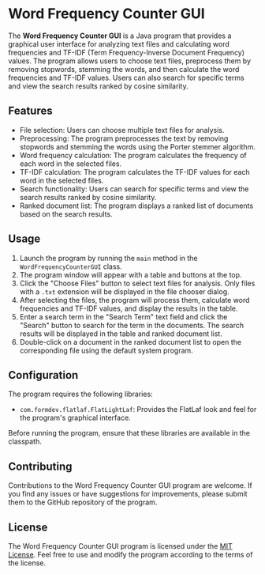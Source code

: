 # Word Frequency Counter GUI

The **Word Frequency Counter GUI** is a Java program that provides a graphical user interface for analyzing text files and calculating word frequencies and TF-IDF (Term Frequency-Inverse Document Frequency) values. The program allows users to choose text files, preprocess them by removing stopwords, stemming the words, and then calculate the word frequencies and TF-IDF values. Users can also search for specific terms and view the search results ranked by cosine similarity.

## Features

- File selection: Users can choose multiple text files for analysis.
- Preprocessing: The program preprocesses the text by removing stopwords and stemming the words using the Porter stemmer algorithm.
- Word frequency calculation: The program calculates the frequency of each word in the selected files.
- TF-IDF calculation: The program calculates the TF-IDF values for each word in the selected files.
- Search functionality: Users can search for specific terms and view the search results ranked by cosine similarity.
- Ranked document list: The program displays a ranked list of documents based on the search results.

## Usage

1. Launch the program by running the `main` method in the `WordFrequencyCounterGUI` class.
2. The program window will appear with a table and buttons at the top.
3. Click the "Choose Files" button to select text files for analysis. Only files with a `.txt` extension will be displayed in the file chooser dialog.
4. After selecting the files, the program will process them, calculate word frequencies and TF-IDF values, and display the results in the table.
5. Enter a search term in the "Search Term" text field and click the "Search" button to search for the term in the documents. The search results will be displayed in the table and ranked document list.
6. Double-click on a document in the ranked document list to open the corresponding file using the default system program.

## Configuration

The program requires the following libraries:

- `com.formdev.flatlaf.FlatLightLaf`: Provides the FlatLaf look and feel for the program's graphical interface.

Before running the program, ensure that these libraries are available in the classpath.

## Contributing

Contributions to the Word Frequency Counter GUI program are welcome. If you find any issues or have suggestions for improvements, please submit them to the GitHub repository of the program.

## License

The Word Frequency Counter GUI program is licensed under the [MIT License](https://opensource.org/licenses/MIT). Feel free to use and modify the program according to the terms of the license.
